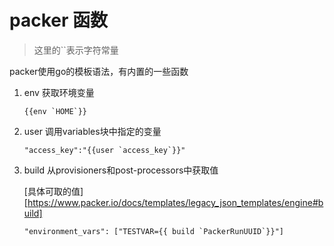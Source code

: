 # packer 函数

> 这里的``表示字符常量

packer使用go的模板语法，有内置的一些函数

1. env 获取环境变量

   ```
   {{env `HOME`}}
   ```

2. user 调用variables块中指定的变量

   ```
   "access_key":"{{user `access_key`}}"
   ```

3. build  从provisioners和post-processors中获取值

   [具体可取的值][https://www.packer.io/docs/templates/legacy_json_templates/engine#build]

   ```
   "environment_vars": ["TESTVAR={{ build `PackerRunUUID`}}"]
   ```

   

